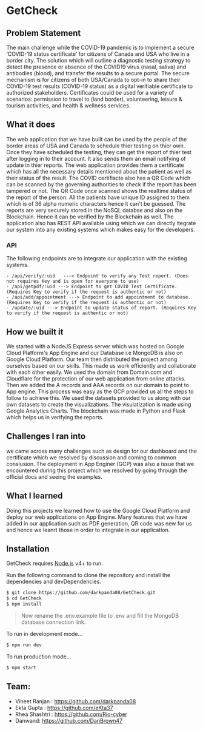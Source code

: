 # GetCheck

## Problem Statement
The main challenge while the COVID-19 pandemic is to implement a secure ‘COVID-19 status certificate’ for citizens of Canada and USA who live in a border city. The solution which will outline a diagnostic testing strategy to detect the presence or absence of the COVID19 virus (nasal, saliva) and antibodies (blood), and transfer the results to a secure portal. The secure mechanism is for citizens of both USA/Canada to opt-in to share their COVID-19 test results (COVID-19 status) as a digital verifiable certificate to authorized stakeholders. Certificates could be used for a variety of scenarios: permission to travel to (land border), volunteering, leisure & tourism activities, and health & wellness
services.

## What it does
The web application that we have built can be used by the people of the border areas of USA and Canada to schedule thier testing on thier own. Once they have scheduled the testing, they can get the report of thier test after logging in to their account. It also sends them an email notifying of update in thier reports. The web application provides them a certificate which has all the necessary details mentioned about the patient as well as their status of the result. The COVID certifiacte also has a QR Code which can be scanned by the governing authorities to check if the report has been tampered or not. The QR Code once scanned shows the realtime status of the report of the person. All the patients have unique ID assigned to them which is of 36 alpha numeric characters hence it can't be guessed. The reports are very securely stored in the NoSQL databse and also on the Blockchain. Hence it can be verified by the Blockchain as well. The application also has REST API available using which we can directly itegrate our system into any existing systems which makes easy for the developers.

### API
The following endpoints are to integrate our application with the existing systems. 
```
- /api/verify/:uid   ---> Endpoint to verify any Test report. (Does not requires Key and is open for everyone to use)
- /api/getpdf/:uid ---> Endpoint to get COVID Test Certificate. (Requires Key to verify if the request is authentic or not)
- /api/add/appointment ---> Endpoint to add appointment to database. (Requires Key to verify if the request is authentic or not)
- /update/:uid ---> Endpoint to update status of report. (Requires Key to verify if the request is authentic or not)
```

## How we built it
We started with a NodeJS Express server which was hosted on Google Cloud Platform's App Engine and our Database i.e MongoDB is also on Google Cloud Platform. Our team then distributed the project among ourselves based on our skills. This made us work efficiently and collaborate with each other easily. We used the domain from Domain.com and Cloudflare for the protection of our web application from online attacks. Then we added the A records and AAA records on our domain to point to App engine. This process was easy as the GCP provided us all the steps to follow to achieve this. We used the datasets provided to us along with our own datasets to create the visualizations. The visulatization is made using Google Analytics Charts. The blockchain was made in Python and Flask which helps us in verifying the reports.

## Challenges I ran into
we came across many challenges such as design for our dashboard and the certificate which we resolved by discussion and coming to common conslusion. The deployment in App Enginer (GCP) was also a issue that we encountered during this project which we resolved by going through the official docs and seeing the examples.

## What I learned
Doing this projects we learned how to use the Google Cloud Platform and deploy our web applications on App Engine. Many features that we have added in our application such as PDF generation, QR code was new for us and hence we leanrt those in order to integrate in our application.

## Installation

GetCheck requires [Node.js](https://nodejs.org/) v4+ to run.

Run the following command to clone the repository and install the dependencies and devDependencies.

```sh
$ git clone https://github.com/darkpanda08/GetCheck.git
$ cd GetCheck
$ npm install
```

> Now rename the .env.example file to .env and fill the MongoDB database connection link.

To run in development mode...
```sh
$ npm run dev
```
To run production mode...

```sh
$ npm start
```

## Team:
- Vineet Ranjan : https://github.com/darkpanda08
- Ekta Gupta : https://github.com/eKta37
- Rhea Shashtri : https://github.com/Rio-cyber
- Danwand: https://github.com/DanBrown47
